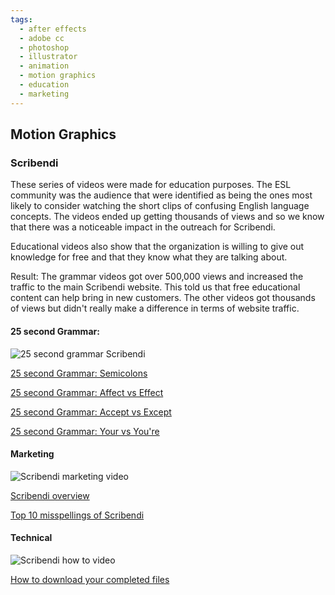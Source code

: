```yaml
---
tags:
  - after effects
  - adobe cc
  - photoshop
  - illustrator
  - animation
  - motion graphics
  - education
  - marketing
---
```


## Motion Graphics
 
### Scribendi

These series of videos were made for education purposes.  The ESL community was the audience that were identified as being the ones most likely to consider watching the short clips of confusing English language concepts. The videos ended up getting thousands of views and so we know that there was a noticeable impact in the outreach for Scribendi.  

Educational videos also show that the organization is willing to give out knowledge for free and that they know what they are talking about.

Result: The grammar videos got over 500,000 views and increased the traffic to the main Scribendi website.  This told us that free educational content can help bring in new customers.  The other videos got thousands of views but didn't really make a difference in terms of website traffic. 

#### 25 second Grammar:
![25 second grammar Scribendi](/work/graphic-design/motion-graphics/Scribendi-25s.png)

[25 second Grammar: Semicolons](https://www.youtube.com/watch?v=AhDfTdAY1cU)

[25 second Grammar: Affect vs Effect](https://www.youtube.com/watch?v=pqzTVRFveYQ)

[25 second Grammar: Accept vs Except](https://www.youtube.com/watch?v=OhyU6KuYkG4)

[25 second Grammar: Your vs You're](https://www.youtube.com/watch?v=48w_NQkj2xk)

#### Marketing
![Scribendi marketing video](/work/graphic-design/motion-graphics/Scribendi-marketing.png)

[Scribendi overview](https://www.youtube.com/watch?v=os7JezfFh8I)

[Top 10 misspellings of Scribendi](https://www.youtube.com/watch?v=lj6KnVkdQqk&t=1s)

#### Technical
![Scribendi how to video](/work/graphic-design/motion-graphics/Scribendi-howto.png)

[How to download your completed files](https://www.youtube.com/watch?v=wse5XM-E7i0)